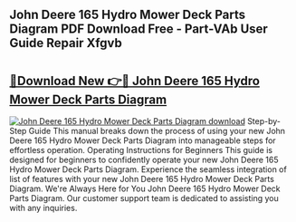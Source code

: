 ## John Deere 165 Hydro Mower Deck Parts Diagram PDF Download Free - Part-VAb User Guide Repair Xfgvb

# <h2><a href="http://dfrpe8.blite.top/?on=John+Deere+165+Hydro+Mower+Deck+Parts+Diagram">🔗Download New 👉🔴 John Deere 165 Hydro Mower Deck Parts Diagram</a></h2>

[![John Deere 165 Hydro Mower Deck Parts Diagram download](https://i.imgur.com/lujVjoI.png)](http://dfrpe8.blite.top/?on=John+Deere+165+Hydro+Mower+Deck+Parts+Diagram)
Step-by-Step Guide This manual breaks down the process of using your new John Deere 165 Hydro Mower Deck Parts Diagram into manageable steps for effortless operation. Operating Instructions for Beginners This guide is designed for beginners to confidently operate your new John Deere 165 Hydro Mower Deck Parts Diagram. Experience the seamless integration of list of features with your new John Deere 165 Hydro Mower Deck Parts Diagram. We're Always Here for You John Deere 165 Hydro Mower Deck Parts Diagram. Our customer support team is dedicated to assisting you with any inquiries.
